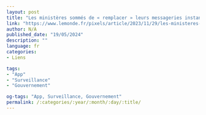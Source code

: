 ```yaml
---
layout: post
title: "Les ministères sommés de « remplacer » leurs messageries instantanées par l’application française olvid"
link: "https://www.lemonde.fr/pixels/article/2023/11/29/les-ministeres-sommes-de-remplacer-leurs-messageries-instantanees-par-l-application-francaise-olvid_6203031_4408996.html"
author: N/A
published_date: "19/05/2024"
description: ""
language: fr
categories:
- Liens

tags:
- "App"
- "Surveillance"
- "Gouvernement"

og-tags: "App, Surveillance, Gouvernement"
permalink: /:categories/:year/:month/:day/:title/
---
```

